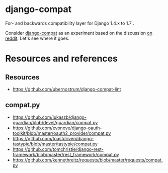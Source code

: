 django-compat
=============

For- and backwards compatibility layer for Django 1.4.x to 1.7 .

Consider [django-compat](https://github.com/arteria/django-compat) as an experiment based on the discussion [on reddit](http://redd.it/2jrr4l). 
Let's see where it goes. 


# Resources and references 

## Resources 
* https://github.com/ubernostrum/django-compat-lint

## compat.py
* https://github.com/lukaszb/django-guardian/blob/devel/guardian/compat.py
* https://github.com/evonove/django-oauth-toolkit/blob/master/oauth2_provider/compat.py
* https://github.com/toastdriven/django-tastypie/blob/master/tastypie/compat.py
* https://github.com/tomchristie/django-rest-framework/blob/master/rest_framework/compat.py
* https://github.com/kennethreitz/requests/blob/master/requests/compat.py

## 
